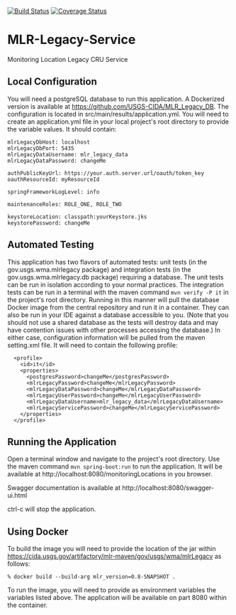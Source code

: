 [![Build Status](https://travis-ci.org/USGS-CIDA/MLR-Legacy-Service.svg?branch=master)](https://travis-ci.org/USGS-CIDA/MLR-Legacy-Service) [![Coverage Status](https://coveralls.io/repos/github/USGS-CIDA/MLR-Legacy-Service/badge.svg?branch=master)](https://coveralls.io/github/USGS-CIDA/MLR-Legacy-Service?branch=master)

# MLR-Legacy-Service
Monitoring Location Legacy CRU Service

## Local Configuration
You will need a postgreSQL database to run this application. A Dockerized version is available at https://github.com/USGS-CIDA/MLR_Legacy_DB.
The configuration is located in src/main/results/application.yml. You will need to create an application.yml file in your local project's root directory to provide the variable values. It should contain:

```
mlrLegacyDbHost: localhost
mlrLegacyDbPort: 5435
mlrLegacyDataUsername: mlr_legacy_data
mlrLegacyDataPassword: changeMe

authPublicKeyUrl: https://your.auth.server.url/oauth/token_key
oauthResourceId: myResourceId

springFrameworkLogLevel: info

maintenanceRoles: ROLE_ONE, ROLE_TWO

keystoreLocation: classpath:yourKeystore.jks
keystorePassword: changeMe
```

## Automated Testing
This application has two flavors of automated tests: unit tests (in the gov.usgs.wma.mlrlegacy package) and integration tests (in the gov.usgs.wma.mlrlegacy.db package) requiring a database. The unit tests can be run in isolation according to your normal practices.
The integration tests can be run in a terminal with the maven command ```mvn verify -P it``` in the project's root directory. Running in this manner will pull the database Docker image from the central repository and run it in a container.
They can also be run in your IDE against a database accessible to you. (Note that you should not use a shared database as the tests will destroy data and may have contention issues with other processes accessing the database.)
In either case, configuration information will be pulled from the maven setting.xml file. It will need to contain the following profile:
```
  <profile>
    <id>it</id>
    <properties>
      <postgresPassword>changeMe</postgresPassword>
      <mlrLegacyPassword>changeMe</mlrLegacyPassword>
      <mlrLegacyDataPassword>changeMe</mlrLegacyDataPassword>
      <mlrLegacyUserPassword>changeMe</mlrLegacyUserPassword>
      <mlrLegacyDataUsername>mlr_legacy_data</mlrLegacyDataUsername>
      <mlrLegacyServicePassword>changeMe</mlrLegacyServicePassword>
    </properties>
  </profile>
```

## Running the Application
Open a terminal window and navigate to the project's root directory.
Use the maven command ```mvn spring-boot:run``` to run the application.
It will be available at http://localhost:8080/monitoringLocations in you browser.

Swagger documentation is available at http://localhost:8080/swagger-ui.html

ctrl-c will stop the application.

## Using Docker
To build the image you will need to provide the location of the jar within 
https://cida.usgs.gov/artifactory/mlr-maven/gov/usgs/wma/mlrLegacy as follows:
``` 
% docker build --build-arg mlr_version=0.8-SNAPSHOT .
```

To run the image, you will need to provide as environment variables the variables listed above. The application
will be available on part 8080 within the container.
